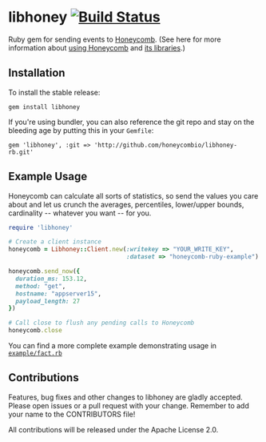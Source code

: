 # libhoney [![Build Status](https://travis-ci.org/honeycombio/libhoney-rb.svg?branch=master)](https://travis-ci.org/honeycombio/libhoney-rb)

Ruby gem for sending events to [Honeycomb](https://honeycomb.io). (See here for more information about [using Honeycomb](https://honeycomb.io/intro/) and [its libraries](https://honeycomb.io/docs/send-data/sdks).)

## Installation

To install the stable release:

```
gem install libhoney
```

If you're using bundler, you can also reference the git repo and stay on the bleeding age by putting this in your `Gemfile`:

```
gem 'libhoney', :git => 'http://github.com/honeycombio/libhoney-rb.git'
```

## Example Usage

Honeycomb can calculate all sorts of statistics, so send the values you care about and let us crunch the averages, percentiles, lower/upper bounds, cardinality -- whatever you want -- for you.

```ruby
require 'libhoney'

# Create a client instance
honeycomb = Libhoney::Client.new(:writekey => "YOUR_WRITE_KEY",
                                 :dataset => "honeycomb-ruby-example")

honeycomb.send_now({
  duration_ms: 153.12,
  method: "get",
  hostname: "appserver15",
  payload_length: 27
})

# Call close to flush any pending calls to Honeycomb
honeycomb.close
```

You can find a more complete example demonstrating usage in [`example/fact.rb`](example/fact.rb)

## Contributions

Features, bug fixes and other changes to libhoney are gladly accepted. Please
open issues or a pull request with your change. Remember to add your name to the
CONTRIBUTORS file!

All contributions will be released under the Apache License 2.0.

